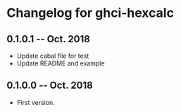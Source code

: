 # Changelog for ghci-hexcalc

## 0.1.0.1  -- Oct. 2018

* Update cabal file for test
* Update README and example


## 0.1.0.0  -- Oct. 2018

* First version.

